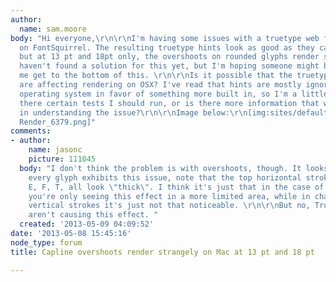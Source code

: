 ```yaml
---
author:
  name: sam.moore
body: "Hi everyone,\r\n\r\nI'm having some issues with a truetype web font conversion
  on FontSquirrel. The resulting truetype hints look as good as they can on Windows,
  but at 13 pt and 18pt only, the overshoots on rounded glyphs render strangely. I
  haven't found a solution for this yet, but I'm hoping someone might be able to help
  me get to the bottom of this. \r\n\r\nIs it possible that the truetype hinting instructions
  are affecting rendering on OSX? I've read that hints are mostly ignored by this
  operating system in favor of something more built in, so I'm a little confused.\r\n\r\nAre
  there certain tests I should run, or is there more information that would be helpful
  in understanding the issue?\r\n\r\nImage below:\r\n[img:sites/default/files/old-images/Font
  Render_6379.png]"
comments:
- author:
    name: jasonc
    picture: 111045
  body: "I don't think the problem is with overshoots, though. It looks to me that
    every glyph exhibits this issue, note that the top horizontal strokes of the Z,
    E, F, T, all look \"thick\". I think it's just that in the case of the rounds,
    you're only seeing this effect in a more limited area, while in characters with
    vertical strokes it's just not that noticeable. \r\n\r\nBut no, TrueType instructions
    aren't causing this effect. "
  created: '2013-05-09 04:09:52'
date: '2013-05-08 15:45:16'
node_type: forum
title: Capline overshoots render strangely on Mac at 13 pt and 18 pt

---
```

